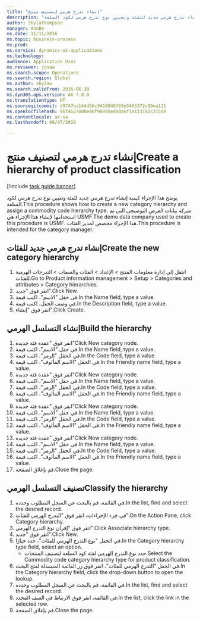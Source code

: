 ```yaml
--- 
title: "إنشاء تدرج هرمي لتصنيف منتج"
description: "يوضح هذا الإجراء كيفية إنشاء تدرج هرمي جديد للفئة وتعيين نوع تدرج هرمي لكود السلعة."
author: ShylaThompson
manager: AnnBe
ms.date: 11/11/2016
ms.topic: business-process
ms.prod: 
ms.service: dynamics-ax-applications
ms.technology: 
audience: Application User
ms.reviewer: josaw
ms.search.scope: Operations
ms.search.region: Global
ms.author: shylaw
ms.search.validFrom: 2016-06-30
ms.dyn365.ops.version: AX 7.0.0
ms.translationtype: HT
ms.sourcegitcommit: d9747ba144d56c9410846769e5465372c89ea111
ms.openlocfilehash: 86f4627688e46f98895eda0a6f1a113742c215d9
ms.contentlocale: ar-sa
ms.lasthandoff: 08/07/2018

---
```

# <a name="create-a-hierarchy-of-product-classification"></a><span data-ttu-id="cfcc0-103">إنشاء تدرج هرمي لتصنيف منتج</span><span class="sxs-lookup"><span data-stu-id="cfcc0-103">Create a hierarchy of product classification</span></span>

[!include [task guide banner](../../includes/task-guide-banner.md)]

<span data-ttu-id="cfcc0-104">يوضح هذا الإجراء كيفية إنشاء تدرج هرمي جديد للفئة وتعيين نوع تدرج هرمي لكود السلعة.</span><span class="sxs-lookup"><span data-stu-id="cfcc0-104">This procedure shows how to create a new category hierarchy and assign a commodity code hierarchy type.</span></span> <span data-ttu-id="cfcc0-105">شركة بيانات العرض التوضيحي التي تم استخدامها لإنشاء هذا الإجراء هي USMF.</span><span class="sxs-lookup"><span data-stu-id="cfcc0-105">The demo data company used to create this procedure is USMF.</span></span> <span data-ttu-id="cfcc0-106">هذا الإجراء مخصص لمدير الفئات.</span><span class="sxs-lookup"><span data-stu-id="cfcc0-106">This procedure is intended for the category manager.</span></span>


## <a name="create-the-new-category-hierarchy"></a><span data-ttu-id="cfcc0-107">إنشاء تدرج هرمي جديد للفئات</span><span class="sxs-lookup"><span data-stu-id="cfcc0-107">Create the new category hierarchy</span></span>
1. <span data-ttu-id="cfcc0-108">انتقل إلى إدارة معلومات المنتج > الإعداد > الفئات والسمات > التدرجات الهرمية للفئات.</span><span class="sxs-lookup"><span data-stu-id="cfcc0-108">Go to Product information management > Setup > Categories and attributes > Category hierarchies.</span></span>
2. <span data-ttu-id="cfcc0-109">انقر فوق "جديد".</span><span class="sxs-lookup"><span data-stu-id="cfcc0-109">Click New.</span></span>
3. <span data-ttu-id="cfcc0-110">في حقل "الاسم"، اكتب قيمة.</span><span class="sxs-lookup"><span data-stu-id="cfcc0-110">In the Name field, type a value.</span></span>
4. <span data-ttu-id="cfcc0-111">في وصف الحقل، اكتب قيمة.</span><span class="sxs-lookup"><span data-stu-id="cfcc0-111">In the Description field, type a value.</span></span>
5. <span data-ttu-id="cfcc0-112">انقر فوق "إنشاء".</span><span class="sxs-lookup"><span data-stu-id="cfcc0-112">Click Create.</span></span>

## <a name="build-the-hierarchy"></a><span data-ttu-id="cfcc0-113">إنشاء التسلسل الهرمي</span><span class="sxs-lookup"><span data-stu-id="cfcc0-113">Build the hierarchy</span></span>
1. <span data-ttu-id="cfcc0-114">انقر فوق "عقدة فئة جديدة"</span><span class="sxs-lookup"><span data-stu-id="cfcc0-114">Click New category node.</span></span>
2. <span data-ttu-id="cfcc0-115">في حقل "الاسم"، اكتب قيمة.</span><span class="sxs-lookup"><span data-stu-id="cfcc0-115">In the Name field, type a value.</span></span>
3. <span data-ttu-id="cfcc0-116">في الحقل "الرمز"، اكتب قيمة.</span><span class="sxs-lookup"><span data-stu-id="cfcc0-116">In the Code field, type a value.</span></span>
4. <span data-ttu-id="cfcc0-117">في الحقل "الاسم المألوف"، اكتب قيمة.</span><span class="sxs-lookup"><span data-stu-id="cfcc0-117">In the Friendly name field, type a value.</span></span>
5. <span data-ttu-id="cfcc0-118">انقر فوق "عقدة فئة جديدة"</span><span class="sxs-lookup"><span data-stu-id="cfcc0-118">Click New category node.</span></span>
6. <span data-ttu-id="cfcc0-119">في حقل "الاسم"، اكتب قيمة.</span><span class="sxs-lookup"><span data-stu-id="cfcc0-119">In the Name field, type a value.</span></span>
7. <span data-ttu-id="cfcc0-120">في الحقل "الرمز"، اكتب قيمة.</span><span class="sxs-lookup"><span data-stu-id="cfcc0-120">In the Code field, type a value.</span></span>
8. <span data-ttu-id="cfcc0-121">في الحقل "الاسم المألوف"، اكتب قيمة.</span><span class="sxs-lookup"><span data-stu-id="cfcc0-121">In the Friendly name field, type a value.</span></span>
9. <span data-ttu-id="cfcc0-122">انقر فوق "عقدة فئة جديدة"</span><span class="sxs-lookup"><span data-stu-id="cfcc0-122">Click New category node.</span></span>
10. <span data-ttu-id="cfcc0-123">في حقل "الاسم"، اكتب قيمة.</span><span class="sxs-lookup"><span data-stu-id="cfcc0-123">In the Name field, type a value.</span></span>
11. <span data-ttu-id="cfcc0-124">في الحقل "الرمز"، اكتب قيمة.</span><span class="sxs-lookup"><span data-stu-id="cfcc0-124">In the Code field, type a value.</span></span>
12. <span data-ttu-id="cfcc0-125">في الحقل "الاسم المألوف"، اكتب قيمة.</span><span class="sxs-lookup"><span data-stu-id="cfcc0-125">In the Friendly name field, type a value.</span></span>
13. <span data-ttu-id="cfcc0-126">انقر فوق "عقدة فئة جديدة"</span><span class="sxs-lookup"><span data-stu-id="cfcc0-126">Click New category node.</span></span>
14. <span data-ttu-id="cfcc0-127">في حقل "الاسم"، اكتب قيمة.</span><span class="sxs-lookup"><span data-stu-id="cfcc0-127">In the Name field, type a value.</span></span>
15. <span data-ttu-id="cfcc0-128">في الحقل "الرمز"، اكتب قيمة.</span><span class="sxs-lookup"><span data-stu-id="cfcc0-128">In the Code field, type a value.</span></span>
16. <span data-ttu-id="cfcc0-129">في الحقل "الاسم المألوف"، اكتب قيمة.</span><span class="sxs-lookup"><span data-stu-id="cfcc0-129">In the Friendly name field, type a value.</span></span>
17. <span data-ttu-id="cfcc0-130">قم بإغلاق الصفحة.</span><span class="sxs-lookup"><span data-stu-id="cfcc0-130">Close the page.</span></span>

## <a name="classify-the-hierarchy"></a><span data-ttu-id="cfcc0-131">تصنيف التسلسل الهرمي</span><span class="sxs-lookup"><span data-stu-id="cfcc0-131">Classify the hierarchy</span></span>
1. <span data-ttu-id="cfcc0-132">في القائمة، قم بالبحث عن السجل المطلوب وحدده.</span><span class="sxs-lookup"><span data-stu-id="cfcc0-132">In the list, find and select the desired record.</span></span>
2. <span data-ttu-id="cfcc0-133">في جزء الإجراءات، انقر فوق "التدرج الهرمي للفئات".</span><span class="sxs-lookup"><span data-stu-id="cfcc0-133">On the Action Pane, click Category hierarchy.</span></span>
3. <span data-ttu-id="cfcc0-134">انقر فوق "إقران نوع التدرج الهرمي".</span><span class="sxs-lookup"><span data-stu-id="cfcc0-134">Click Associate hierarchy type.</span></span>
4. <span data-ttu-id="cfcc0-135">انقر فوق "جديد".</span><span class="sxs-lookup"><span data-stu-id="cfcc0-135">Click New.</span></span>
5. <span data-ttu-id="cfcc0-136">في الحقل "نوع التدرج الهرمي للفئات"، حدد خيارًا.</span><span class="sxs-lookup"><span data-stu-id="cfcc0-136">In the Category hierarchy type field, select an option.</span></span>
    * <span data-ttu-id="cfcc0-137">حدد نوع التدرج الهرمي لفئة كود السلعة لتصنيف المنتجات.</span><span class="sxs-lookup"><span data-stu-id="cfcc0-137">Select the Commodity code category hierarchy type for product classification.</span></span>  
6. <span data-ttu-id="cfcc0-138">في الحقل "التدرج الهرمي للفئات"، انقر فوق زر القائمة المنسدلة لفتح البحث.</span><span class="sxs-lookup"><span data-stu-id="cfcc0-138">In the Category hierarchy field, click the drop-down button to open the lookup.</span></span>
7. <span data-ttu-id="cfcc0-139">في القائمة، قم بالبحث عن السجل المطلوب وحدده.</span><span class="sxs-lookup"><span data-stu-id="cfcc0-139">In the list, find and select the desired record.</span></span>
8. <span data-ttu-id="cfcc0-140">في القائمة، انقر فوق الارتباط في الصف المحدد.</span><span class="sxs-lookup"><span data-stu-id="cfcc0-140">In the list, click the link in the selected row.</span></span>
9. <span data-ttu-id="cfcc0-141">قم بإغلاق الصفحة.</span><span class="sxs-lookup"><span data-stu-id="cfcc0-141">Close the page.</span></span>


